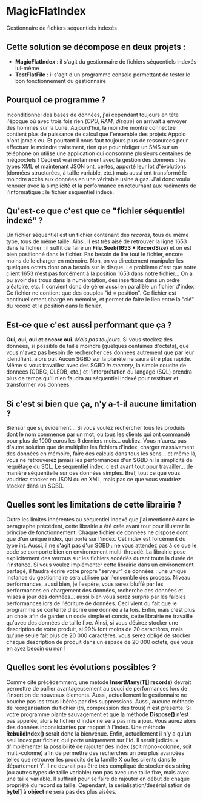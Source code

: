 # MagicFlatIndex
Gestionnaire de fichiers séquentiels indexés

## Cette solution se décompose en deux projets :
- **MagicFlatIndex** : il s'agit du gestionnaire de fichiers séquentiels indexés lui-même
- **TestFlatFile** : il s'agit d'un programme console permettant de tester le bon fonctionnement du gestionnaire

## Pourquoi ce programme ?
Inconditionnel des bases de données, j'ai cependant toujours en tête l'époque où avec trois fois rien (*CPU, RAM, disque*) on arrivait à envoyer des hommes sur la Lune. Aujourd'hui, la moindre montre connectée contient plus de puissance de calcul que l'ensemble des projets Appolo n'ont jamais eu. Et pourtant il nous faut toujours plus de ressources pour effectuer le moindre traitement, rien que pour rédiger un SMS sur un téléphone on utilise une application qui consomme plusieurs centaines de mégooctets !
Ceci est vrai notamment avec la gestion des données : les types XML et maintenant JSON ont, certes, apporté leur lot d'évolutions (données structurées, à taille variable, etc.) mais aussi ont transformé le moindre accès aux données en une véritable usine à gaz.
J'ai donc voulu renouer avec la simplicité et la performance en retournant aux rudiments de l'informatique : le fichier séquentiel indexé.

## Qu'est-ce que c'est que ce "fichier séquentiel indexé" ?
Un fichier séquentiel est un fichier contenant des *records*, tous du même type, tous de même taille. Ainsi, il est très aisé de retrouver la ligne 1653 dans le fichier : il suffit de faire un **File.Seek(1653 * RecordSize)** et on est bien positionné dans le fichier. Pas besoin de lire tout le fichier, encore moins de le charger en mémoire. Non, on va directement manipuler les quelques octets dont on a besoin sur le disque.
Le problème c'est que notre client 1653 n'est pas forcément à la position 1653 dans notre fichier... On a pu avoir des trous dans la numérotation, des insertions dans un ordre aléatoire, etc. Il convient donc de gérer aussi en parallèle un fichier d'index. Ce fichier ne contient que des couples "id = position". Ce fichier est continuellement chargé en mémoire, et permet de faire le lien entre la "clé" du record et la position dans le fichier.

## Est-ce que c'est aussi performant que ça ?
**Oui, oui, oui et encore oui.** *Mais pas toujours.* Si vous stockez des données, si possible de taille moindre (quelques centaines d'octets), que vous n'avez pas besoin de rechercher ces données autrement que par leur identifiant, alors oui. Aucun SGBD sur la planète ne saura être plus rapide. Même si vous travaillez avec des SGBD *in memory*, la simple couche de données (ODBC, OLEDB, etc.) et l'interprétation du langage (SQL) prendra plus de temps qu'il n'en faudra au séquentiel indexé pour restituer et transformer vos données.

## Si c'est si bien que ça, n'y a-t-il aucune limitation ?
Biensûr que si, évidement... Si vous voulez rechercher tous les produits dont le nom commence par un mot, ou tous les clients qui ont commandé pour plus de 1000 euros les 6 derniers mois... oubliez. Vous n'aurez pas d'autre solution que de multiplier les fichiers d'index, charger massivement des données en mémoire, faire des calculs dans tous les sens... et même là, vous ne retrouverez jamais les performances d'un SGBD ni la simplicité de requêtage du SQL. Le séquentiel index, c'est avant tout pour travailler... de manière séquentielle sur des données simples. Bref, tout ce que vous voudriez stocker en JSON ou en XML, mais pas ce que vous voudriez stocker dans un SGBD.

## Quelles sont les limitations de cette librairie ?
Outre les limites inhérentes au séquentiel indexé que j'ai mentionné dans le paragraphe précédent, cette librairie a été crée avant tout pour illustrer le principe de fonctionnement. Chaque fichier de données ne dispose dont que d'un unique index, qui porte sur l'index. Cet index est forcément du type int. Aussi, il ne s'agit pas d'un SGBD : ne vous attendez pas à ce que le code se comporte bien en environement multi-threadé. La librairie pose explicitement des verrous sur les fichiers accédés durant toute la durée de l'instance. Si vous voulez implémenter cette librairie dans un environement partagé, il faudra écrire votre propre "serveur" de données : une unique instance du gestionnaire sera utilisée par l'ensemble des process.
Niveau performances, aussi bien, je l'espère, vous serez bluffé par les performances en chargement des données, recherche des données et mises à jour des données... aussi bien vous serez surpris par les faibles performances lors de l'écriture de données. Ceci vient du fait que le programme se contente d'écrire une donnée à la fois.
Enfin, mais c'est plus un choix afin de garder un code simple et concis, cette librairie ne travaille qu'avec des données de taille fixe. Ainsi, si vous désirez stocker une description de votre produit, si 99% font moins de 20 caractères, mais qu'une seule fait plus de 20 000 caractères, vous serez obligé de stocker chaque description de produit dans un espace de 20 000 octets, que vous en ayez besoin ou non !

## Quelles sont les évolutions possibles ?
Comme cité précédemment, une métode **InsertMany(T[] records)** devrait permettre de pallier avantageusement au souci de performances lors de l'insertion de nouveaux élements.
Aussi, actuellement le gestionnaire ne bouche pas les trous libérés par des suppressions. Aussi, aucune méthode de réorganisation du fichier (tri, compression des trous) n'est présente.
Si votre programme plante sauvagement et que la méthode **Dispose()** n'est pas appelée, alors le fichier d'index ne sera pas mis à jour. Vous aurez alors des données inconsistantes par rapport à l'index. Une méthode **RebuildIndex()** serait donc la bienvenue.
Enfin, actuellement il n'y a qu'un seul index par fichier, qui porte uniquement sur l'Id. Il serait judicieux d'implémenter la possibilité de rajouter des index (soit mono-colonne, soit multi-colonne) afin de permettre des recherches un peu plus avancées telles que retrouver les produits de la famille X ou les clients dans le département Y.
Il ne devrait pas être très compliqué de stocker des string (ou autres types de taille variable) non pas avec une taille fixe, mais avec une taille variable. Il suffirait pour se faire de rajouter en début de chaque propriété du record sa taille. Cependant, la sérialisation/désérialisation de **byte[]** à **object** ne sera pas des plus aisées.
